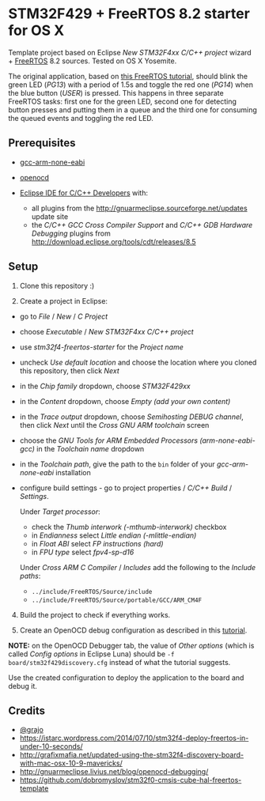 # STM32F429 + FreeRTOS 8.2 starter for OS X

Template project based on Eclipse *New STM32F4xx C/C++ project* wizard + [FreeRTOS](http://www.freertos.org/) 8.2 sources. Tested on OS X Yosemite.

The original application, based on [this FreeRTOS  tutorial](https://istarc.wordpress.com/2014/07/10/stm32f4-deploy-freertos-in-under-10-seconds/),  should blink the green LED (*PG13*) with a period of 1.5s and toggle the red one (*PG14*) when the blue button (*USER*) is pressed. This happens in three separate FreeRTOS tasks: first one for the green LED, second one for detecting button presses and putting them in a queue and the third one for consuming the queued events and toggling the red LED.

## Prerequisites

- [gcc-arm-none-eabi](https://launchpad.net/gcc-arm-embedded/4.9/4.9-2014-q4-major/+download/gcc-arm-none-eabi-4_9-2014q4-20141203-mac.tar.bz2)

- [openocd](http://sourceforge.net/projects/gnuarmeclipse/files/OpenOCD/gnuarmeclipse-openocd-osx-0.8.0-2-201501311629.pkg/download)

- [Eclipse IDE for C/C++ Developers](http://www.eclipse.org/downloads/download.php?file=/technology/epp/downloads/release/luna/SR1/eclipse-cpp-luna-SR1-macosx-cocoa-x86_64.tar.gz) with:
  - all plugins from the http://gnuarmeclipse.sourceforge.net/updates update site
  - the *C/C++ GCC Cross Compiler Support* and *C/C++ GDB Hardware Debugging* plugins from http://download.eclipse.org/tools/cdt/releases/8.5

## Setup

1. Clone this repository :)

2. Create a project in Eclipse:
  - go to *File* / *New* / *C Project*
  - choose *Executable* / *New STM32F4xx C/C++ project*
  - use *stm32f4-freertos-starter* for the *Project name*
  - uncheck *Use default location* and choose the location where you cloned this repository, then click *Next*
  - in the *Chip family* dropdown, choose *STM32F429xx*
  - in the *Content* dropdown, choose *Empty (add your own content)*
  - in the *Trace output* dropdown, choose *Semihosting DEBUG channel*, then click *Next* until the *Cross GNU ARM toolchain* screen
  - choose the *GNU Tools for ARM Embedded Processors (arm-none-eabi-gcc)* in the *Toolchain name* dropdown
  - in the *Toolchain path*, give the path to the `bin` folder of your *gcc-arm-none-eabi* installation
  - configure build settings - go to project properties / *C/C++ Build* / *Settings*.

    Under *Target processor*:
      - check the *Thumb interwork (-mthumb-interwork)* checkbox
      - in *Endianness* select *Little endian (-mlittle-endian)*
      - in *Float ABI* select *FP instructions (hard)*
      - in *FPU type* select *fpv4-sp-d16*

    Under *Cross ARM C Compiler* / *Includes* add the following to the *Include paths*:
      - `../include/FreeRTOS/Source/include`
      - `../include/FreeRTOS/Source/portable/GCC/ARM_CM4F`

4. Build the project to check if everything works.

3. Create an OpenOCD debug configuration as described in this  [tutorial](http://gnuarmeclipse.livius.net/blog/openocd-debugging/).

  **NOTE:** on the OpenOCD Debugger tab, the value of *Other options* (which is called *Config options* in Eclipse Luna) should be `-f board/stm32f429discovery.cfg` instead of what the tutorial suggests.

  Use the created configuration to deploy the application to the board and debug it.

## Credits
- [@grajo](https://twitter.com/grajo)
- https://istarc.wordpress.com/2014/07/10/stm32f4-deploy-freertos-in-under-10-seconds/
- http://grafixmafia.net/updated-using-the-stm32f4-discovery-board-with-mac-osx-10-9-mavericks/
- http://gnuarmeclipse.livius.net/blog/openocd-debugging/
- https://github.com/dobromyslov/stm32f0-cmsis-cube-hal-freertos-template
